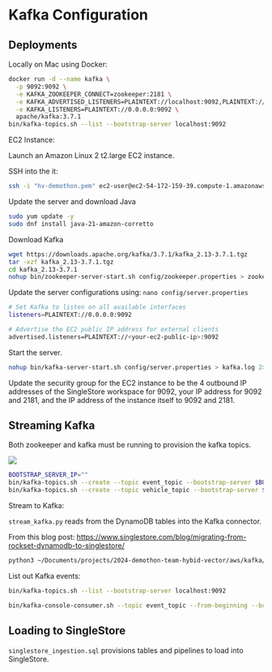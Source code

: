 # Kafka Configuration

## Deployments 

Locally on Mac using Docker:

```bash
docker run -d --name kafka \
  -p 9092:9092 \
  -e KAFKA_ZOOKEEPER_CONNECT=zookeeper:2181 \
  -e KAFKA_ADVERTISED_LISTENERS=PLAINTEXT://localhost:9092,PLAINTEXT://192.168.1.100:9092 \
  -e KAFKA_LISTENERS=PLAINTEXT://0.0.0.0:9092 \
  apache/kafka:3.7.1
bin/kafka-topics.sh --list --bootstrap-server localhost:9092
```

EC2 Instance:

Launch an Amazon Linux 2 t2.large EC2 instance.

SSH into the it:

```bash
ssh -i "hv-demothon.pem" ec2-user@ec2-54-172-159-39.compute-1.amazonaws.com
```

Update the server and download Java

```bash
sudo yum update -y
sudo dnf install java-21-amazon-corretto
```

Download Kafka

```bash
wget https://downloads.apache.org/kafka/3.7.1/kafka_2.13-3.7.1.tgz
tar -xzf kafka_2.13-3.7.1.tgz
cd kafka_2.13-3.7.1
nohup bin/zookeeper-server-start.sh config/zookeeper.properties > zookeeper.log 2>&1 &
```

Update the server configurations using: `nano config/server.properties`

```bash
# Set Kafka to listen on all available interfaces
listeners=PLAINTEXT://0.0.0.0:9092

# Advertise the EC2 public IP address for external clients
advertised.listeners=PLAINTEXT://<your-ec2-public-ip>:9092
```

Start the server.

```bash
nohup bin/kafka-server-start.sh config/server.properties > kafka.log 2>&1 &
```

Update the security group for the EC2 instance to be the 4 outbound IP addresses of the SingleStore workspace for 9092, your IP address for 9092 and 2181, and the IP address of the instance itself to 9092 and 2181.

## Streaming Kafka

Both zookeeper and kafka must be running to provision the kafka topics.

![](https://www.singlestore.com/blog/migrating-from-rockset-dynamodb-to-singlestore/)
```bash
BOOTSTRAP_SERVER_IP=""
bin/kafka-topics.sh --create --topic event_topic --bootstrap-server $BOOTSTRAP_SERVER_IP:9092 --partitions 8
bin/kafka-topics.sh --create --topic vehicle_topic --bootstrap-server $BOOTSTRAP_SERVER_IP:9092 --partitions 8
```

Stream to Kafka:

`stream_kafka.py` reads from the DynamoDB tables into the Kafka connector.

From this blog post: https://www.singlestore.com/blog/migrating-from-rockset-dynamodb-to-singlestore/

```bash
python3 ~/Documents/projects/2024-demothon-team-hybid-vector/aws/kafka/stream_kafka.py
```

List out Kafka events:

```bash
bin/kafka-topics.sh --list --bootstrap-server localhost:9092
```

```bash
bin/kafka-console-consumer.sh --topic event_topic --from-beginning --bootstrap-server $BOOTSTRAP_SERVER:9092
```

## Loading to SingleStore

`singlestore_ingestion.sql` provisions tables and pipelines to load into SingleStore.
